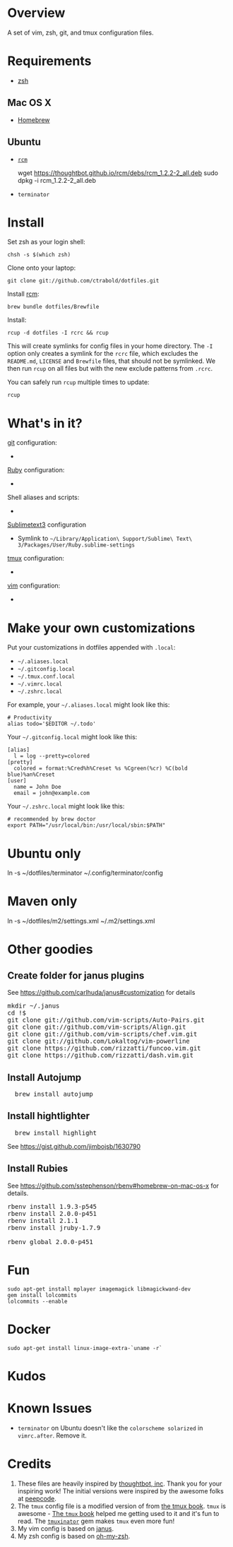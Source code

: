 # Overview

A set of vim, zsh, git, and tmux configuration files.


# Requirements

- [zsh](http://www.zsh.org/)

## Mac OS X

- [Homebrew](https://github.com/Homebrew/homebrew/wiki/Installation)

## Ubuntu

- [`rcm`](http://thoughtbot.github.io/rcm/)

    wget https://thoughtbot.github.io/rcm/debs/rcm_1.2.2-2_all.deb
    sudo dpkg -i rcm_1.2.2-2_all.deb

- `terminator`


# Install

Set zsh as your login shell:

    chsh -s $(which zsh)

Clone onto your laptop:

    git clone git://github.com/ctrabold/dotfiles.git

Install [rcm](https://github.com/thoughtbot/rcm):

    brew bundle dotfiles/Brewfile

Install:

    rcup -d dotfiles -I rcrc && rcup

This will create symlinks for config files in your home directory. The `-I`
option only creates a symlink for the `rcrc` file, which excludes the `README.md`, `LICENSE` and `Brewfile` files, that should not be symlinked.
We then run `rcup` on all files but with the new exclude patterns from `.rcrc`.

You can safely run `rcup` multiple times to update:

    rcup


# What's in it?

[git](http://git-scm.com/) configuration:

*

[Ruby](https://www.ruby-lang.org/en/) configuration:

*

Shell aliases and scripts:

*

[Sublimetext3]() configuration

* Symlink to `~/Library/Application\ Support/Sublime\ Text\ 3/Packages/User/Ruby.sublime-settings`

[tmux](http://robots.thoughtbot.com/a-tmux-crash-course)
configuration:

*

[vim](http://www.vim.org/) configuration:

*


# Make your own customizations

Put your customizations in dotfiles appended with `.local`:

* `~/.aliases.local`
* `~/.gitconfig.local`
* `~/.tmux.conf.local`
* `~/.vimrc.local`
* `~/.zshrc.local`

For example, your `~/.aliases.local` might look like this:

    # Productivity
    alias todo='$EDITOR ~/.todo'

Your `~/.gitconfig.local` might look like this:

    [alias]
      l = log --pretty=colored
    [pretty]
      colored = format:%Cred%h%Creset %s %Cgreen(%cr) %C(bold blue)%an%Creset
    [user]
      name = John Doe
      email = john@example.com

Your `~/.zshrc.local` might look like this:

    # recommended by brew doctor
    export PATH="/usr/local/bin:/usr/local/sbin:$PATH"



# Ubuntu only
ln -s ~/dotfiles/terminator ~/.config/terminator/config

# Maven only
ln -s ~/dotfiles/m2/settings.xml ~/.m2/settings.xml
</pre>

# Other goodies

## Create folder for janus plugins

See https://github.com/carlhuda/janus#customization for details
<pre>
mkdir ~/.janus
cd !$
git clone git://github.com/vim-scripts/Auto-Pairs.git
git clone git://github.com/vim-scripts/Align.git
git clone git://github.com/vim-scripts/chef.vim.git
git clone git://github.com/Lokaltog/vim-powerline
git clone https://github.com/rizzatti/funcoo.vim.git
git clone https://github.com/rizzatti/dash.vim.git
</pre>

## Install Autojump

<pre>
  brew install autojump
</pre>

## Install hightlighter

<pre>
  brew install highlight
</pre>

See https://gist.github.com/jimbojsb/1630790

## Install Rubies

See https://github.com/sstephenson/rbenv#homebrew-on-mac-os-x for details.

<pre>
rbenv install 1.9.3-p545
rbenv install 2.0.0-p451
rbenv install 2.1.1
rbenv install jruby-1.7.9

rbenv global 2.0.0-p451
</pre>


# Fun

    sudo apt-get install mplayer imagemagick libmagickwand-dev
    gem install lolcommits
    lolcommits --enable


# Docker

    sudo apt-get install linux-image-extra-`uname -r`

# Kudos


# Known Issues

* `terminator` on Ubuntu doesn't like the `colorscheme solarized` in `vimrc.after`. Remove it.


# Credits

1. These files are heavily inspired by [thoughtbot, inc](http://thoughtbot.com/community). Thank you for your inspiring work!
The initial versions were inspired by the awesome folks at [peepcode](https://peepcode.com/products/advanced-command-line).
2. The `tmux` config file is a modified version of from [the tmux book](http://media.pragprog.com/titles/bhtmux/code/workflows/tmux.conf).
`tmux` is awesome - [The `tmux` book](http://pragprog.com/book/bhtmux/tmux) helped me getting used to it and it's fun to read.
The [`tmuxinator`](https://github.com/aziz/tmuxinator) gem makes `tmux` even more fun!
3. My vim config is based on [janus](https://github.com/carlhuda/janus).
4. My zsh config is based on [oh-my-zsh](https://github.com/robbyrussell/oh-my-zsh).
